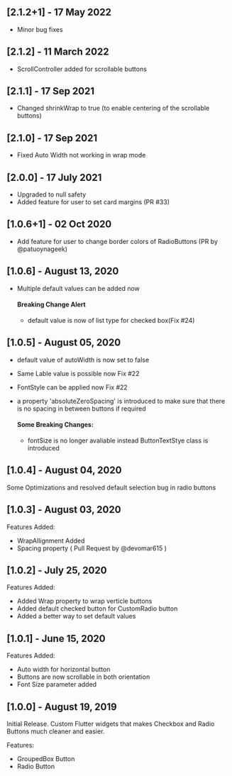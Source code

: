 ## [2.1.2+1] - 17 May 2022
- Minor bug fixes
## [2.1.2] - 11 March 2022
- ScrollController added for scrollable buttons
## [2.1.1] - 17 Sep 2021
- Changed shrinkWrap to true (to enable centering of the scrollable buttons)
## [2.1.0] - 17 Sep 2021
- Fixed Auto Width not working in wrap mode
## [2.0.0] - 17 July 2021
- Upgraded to null safety
- Added feature for user to set card margins (PR #33)
## [1.0.6+1] - 02 Oct 2020
- Add feature for user to change border colors of RadioButtons (PR by @patuoynageek)

## [1.0.6] - August 13, 2020
- Multiple default values can be added now
    #### Breaking Change Alert
     - default value is now of list type for checked box(Fix #24)

## [1.0.5] - August 05, 2020
- default value of autoWidth is now set to false
- Same Lable value is possible now Fix #22
- FontStyle can be applied now Fix #22
- a property 'absoluteZeroSpacing' is introduced to make sure that there is no spacing in between buttons if required

    #### Some Breaking Changes:
  - fontSize is no longer avaliable instead ButtonTextStye class is introduced

## [1.0.4] - August 04, 2020

Some Optimizations and resolved default selection bug in radio buttons

## [1.0.3] - August 03, 2020

Features Added:
- WrapAllignment Added 
- Spacing property ( Pull Request by @devomar615 )

## [1.0.2] - July 25, 2020

Features Added:
- Added Wrap property to wrap verticle buttons
- Added default checked button for CustomRadio button
- Added a better way to set default values

## [1.0.1] - June 15, 2020

Features Added:
- Auto width for horizontal button
- Buttons are now scrollable in both orientation
- Font Size parameter added

## [1.0.0] - August 19, 2019

Initial Release. Custom Flutter widgets that makes Checkbox and Radio Buttons much cleaner and easier.

Features:
- GroupedBox Button
- Radio Button
